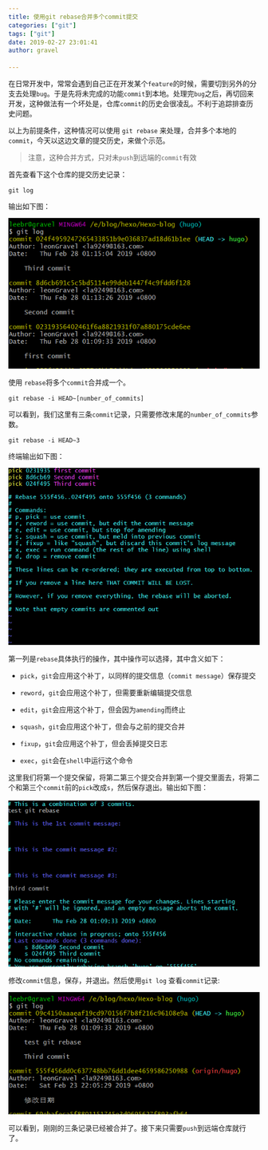 ```yaml
---
title: 使用git rebase合并多个commit提交
categories: ["git"]
tags: ["git"]
date: 2019-02-27 23:01:41 
author: gravel

---
```


在日常开发中，常常会遇到自己正在开发某个`feature`的时候，需要切到另外的分支去处理`bug`。于是先将未完成的功能`commit`到本地。处理完`bug`之后，再切回来开发，这种做法有一个坏处是，仓库`commit`的历史会很凌乱。不利于追踪排查历史问题。

<!--more-->

以上为前提条件，这种情况可以使用 `git rebase` 来处理，合并多个本地的`commit`，今天以这边文章的提交历史，来做个示范。

>注意，这种合并方式，只对未`push`到远端的`commit`有效

首先查看下这个仓库的提交历史记录：

```
git log 
```

输出如下图：

![1551287799586](_resource\20190228-1.png)

使用 `rebase`将多个`commit`合并成一个。

```
git rebase -i HEAD~[number_of_commits]
```

可以看到，我们这里有三条`commit`记录，只需要修改末尾的`number_of_commits`参数。

```
git rebase -i HEAD~3
```

终端输出如下图：

![1551288202815](_resource\20190228-2.png)

第一列是`rebase`具体执行的操作，其中操作可以选择，其中含义如下：

* `pick`，`git`会应用这个补丁，以同样的提交信息（`commit message`）保存提交

* `reword`，`git`会应用这个补丁，但需要重新编辑提交信息

* `edit`，`git`会应用这个补丁，但会因为`amending`而终止

* `squash`，`git`会应用这个补丁，但会与之前的提交合并

* `fixup`，`git`会应用这个补丁，但会丢掉提交日志

* `exec`，`git`会在`shell`中运行这个命令

这里我们将第一个提交保留，将第二第三个提交合并到第一个提交里面去，将第二个和第三个`commit`前的`pick`改成`s`，然后保存退出。输出如下图：

![1551288559899](_resource\20190228-3.png)

修改`commit`信息，保存，并退出。然后使用`git log` 查看`commit`记录:

![1551288728749](_resource\20190228-4.png)

可以看到，刚刚的三条记录已经被合并了。接下来只需要`push`到远端仓库就行了。